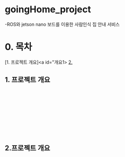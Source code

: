 # goingHome_project

-ROS와 jetson nano 보드를 이용한 사람인식 집 안내 서비스

# 0. 목차
[1. 프로젝트 개요]<a id="개요1></a>
[2. ](#2개요2)


## 1. 프로젝트 개요<a href="#개요1"></a>

<br/><br/><br/><br/><br/><br/><br/><br/>
## 2.프로젝트 개요<a idd="2개요2"></a>
